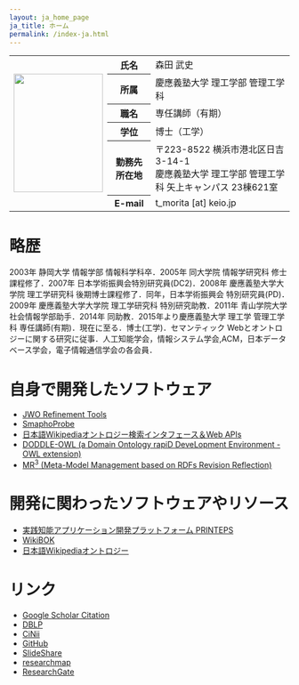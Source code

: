 ```yaml
---
layout: ja_home_page
ja_title: ホーム
permalink: /index-ja.html
---
```


<table>
<tr><td rowspan="7" style="text-align:center;vertical-align:middle:"><img style="width:160px; height:213px;" src="http://yagamix.st.keio.ac.jp/tprofile/images/dab69f20ddd8d8f44f7afeb160338955.jpg"></td></tr>
<tr><th>氏名</th><td>森田 武史</td></tr>
<tr><th>所属</th><td>慶應義塾大学 理工学部 管理工学科</td></tr>
<tr><th>職名</th><td>専任講師（有期）</td></tr>
<tr><th>学位</th><td>博士（工学）</td></tr>
<tr><th>勤務先 所在地</th><td>〒223-8522 横浜市港北区日吉3-14-1 <br/> 慶應義塾大学 理工学部 管理工学科 矢上キャンパス 23棟621室</td> </tr>
<tr><th>E-mail</th><td>t_morita [at] keio.jp</td></tr>
</table>

# 略歴
2003年 静岡大学 情報学部 情報科学科卒．2005年 同大学院 情報学研究科 修士課程修了．2007年 日本学術振興会特別研究員(DC2)．2008年 慶應義塾大学大学院 理工学研究科 後期博士課程修了．同年，日本学術振興会 特別研究員(PD)．2009年 慶應義塾大学大学院 理工学研究科 特別研究助教．2011年 青山学院大学 社会情報学部助手．2014年 同助教．2015年より慶應義塾大学 理工学 管理工学科 専任講師(有期)．現在に至る．博士(工学)．セマンティック Webとオントロジーに関する研究に従事．人工知能学会，情報システム学会,ACM，日本データベース学会，電子情報通信学会の各会員．

# 自身で開発したソフトウェア
* [JWO Refinement Tools](http://wikipedia-ontology.github.io/JWO_Refinement_Tools/)
* [SmaphoProbe](https://github.com/smaphoprobe/SmaphoProbe)
* [日本語Wikipediaオントロジー検索インタフェース＆Web APIs](https://github.com/t-morita/wikipedia_ontology_search)
* [DODDLE-OWL (a Domain Ontology rapiD DeveLopment Environment - OWL extension)](https://github.com/doddle-owl/DODDLE-OWL)
* [MR<sup>3</sup> (Meta-Model Management based on RDFs Revision Reflection)](http://mr-3.github.io)

# 開発に関わったソフトウェアやリソース
* [実践知能アプリケーション開発プラットフォーム PRINTEPS](http://printeps.org)
* [WikiBOK](https://github.com/WikiBok)
* [日本語Wikipediaオントロジー](https://osdn.jp/projects/wikipedia-ont/)

# リンク
* [Google Scholar Citation](https://scholar.google.com/citations?user=YJgqa5AAAAAJ&hl=en)
* [DBLP](http://dblp.uni-trier.de/pers/hd/m/Morita_0001:Takeshi.html)
* [CiNii](http://ci.nii.ac.jp/nrid/9000001579532)
* [GitHub](https://github.com/t-morita)
* [SlideShare](http://www.slideshare.net/takeshimorita)
* [researchmap](http://researchmap.jp/t_morita/)
* [ResearchGate](https://www.researchgate.net/profile/Takeshi_Morita4)
